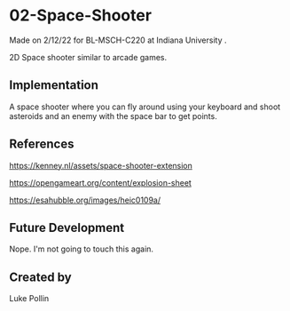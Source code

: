 # 02-Space-Shooter
Made on 2/12/22 for BL-MSCH-C220 at Indiana University .

2D Space shooter similar to arcade games.

## Implementation
A space shooter where you can fly around using your keyboard and shoot asteroids and an enemy with the space bar to get points.

## References
https://kenney.nl/assets/space-shooter-extension

https://opengameart.org/content/explosion-sheet

https://esahubble.org/images/heic0109a/

## Future Development
Nope. I'm not going to touch this again.

## Created by
Luke Pollin
